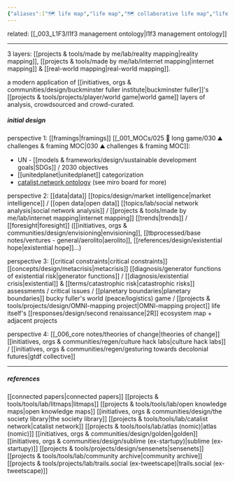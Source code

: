 ```yaml
---
{"aliases":["🗺 life map","life map","🗺 collaborative life map","life mapping","mapping life"],"created in":"2021-12-11T16:51:55-03:00","last tended to":"2023-12-24T16:56:26-03:00","created":"2021-12-11T16:51:55.469-03:00","updated":"2025-03-01T21:08:23.458-03:00","tags":["prototype","🌱","design","mapping","research","curation","sensemaking","socialsensemaking"],"notestage":["🌱"],"dg-publish":true,"relevancescore":96,"permalink":"/prototypes-and-designs/made-by-me/collaborative-life-map/","dgPassFrontmatter":true}
---
```


related: [[_003_L1F3/l1f3 management ontology\|l1f3 management ontology]]

---

3 layers: [[projects & tools/made by me/lab/reality mapping\|reality mapping]], [[projects & tools/made by me/lab/internet mapping\|internet mapping]] & [[real-world mapping\|real-world mapping]].

a modern application of [[initiatives, orgs & communities/design/buckminster fuller institute\|buckminster fuller]]'s [[projects & tools/projects/player/world game\|world game]] layers of analysis, crowdsourced and crowd-curated.

##### initial design

perspective 1: [[framings\|framings]]
[[_001_MOCs/025 🔷 long game/030 ⛰ challenges & framing MOC\|030 ⛰ challenges & framing MOC]]:
- UN - [[models & frameworks/design/sustainable development goals\|SDGs]] / 2030 objectives
- [[unitedplanet\|unitedplanet]] categorization
- [catalist.network ontology](https://www.catalist.network/encyclopedic-table)
(see miro board for more)

perspective 2: [[data\|data]]
[[topics/design/market intelligence\|market intelligence]] / [[open data\|open data]]
[[topics/lab/social network analysis\|social network analysis]] / [[projects & tools/made by me/lab/internet mapping\|internet mapping]]
[[trends\|trends]] / [[foresight\|foresight]] ([[initiatives, orgs & communities/design/envisioning\|envisioning]], [[tbprocessed/base notes/ventures - general/aerolito\|aerolito]], [[references/design/existential hope\|existential hope]]...)

perspective 3: [[critical constraints\|critical constraints]]
[[concepts/design/metacrisis\|metacrisis]] [[diagnosis/generator functions of existential risk\|generator functions]] / [[diagnosis/existential crisis\|existential]] & [[terms/catastrophic risk\|catastrophic risks]] assessments / critical issues / [[planetary boundaries\|planetary boundaries]]
bucky fuller's world (peace/logistics) game / [[projects & tools/projects/design/OMNI-mapping project\|OMNI-mapping project]]
life itself's [[responses/design/second renaissance\|2R]] ecosystem map + adjacent projects

perspective 4: [[_006_core notes/theories of change\|theories of change]]
[[initiatives, orgs & communities/regen/culture hack labs\|culture hack labs]] / [[initiatives, orgs & communities/regen/gesturing towards decolonial futures\|gtdf collective]]

----
##### references

[[connected papers\|connected papers]]
[[projects & tools/tools/lab/litmaps\|litmaps]]
[[projects & tools/tools/lab/open knowledge maps\|open knowledge maps]]
[[initiatives, orgs & communities/design/the society library\|the society library]]
[[projects & tools/tools/lab/catalist network\|catalist network]]
[[projects & tools/tools/lab/atlas (nomic)\|atlas (nomic)]]
[[initiatives, orgs & communities/design/golden\|golden]]
[[initiatives, orgs & communities/design/sublime (ex-startupy)\|sublime (ex-startupy)]]
[[projects & tools/projects/design/sensenets\|sensenets]]
[[projects & tools/tools/lab/community archive\|community archive]]
[[projects & tools/projects/lab/trails.social (ex-tweetscape)\|trails.social (ex-tweetscape)]]